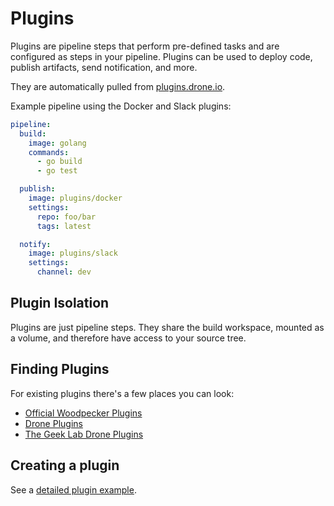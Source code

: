 # Plugins

Plugins are pipeline steps that perform pre-defined tasks and are configured as steps in your pipeline. Plugins can be used to deploy code, publish artifacts, send notification, and more.

They are automatically pulled from [plugins.drone.io](http://plugins.drone.io).

Example pipeline using the Docker and Slack plugins:

```yaml
pipeline:
  build:
    image: golang
    commands:
      - go build
      - go test

  publish:
    image: plugins/docker
    settings:
      repo: foo/bar
      tags: latest

  notify:
    image: plugins/slack
    settings:
      channel: dev
```

## Plugin Isolation

Plugins are just pipeline steps. They share the build workspace, mounted as a volume, and therefore have access to your source tree.

## Finding Plugins

For existing plugins there's a few places you can look:

- [Official Woodpecker Plugins](https://woodpecker-ci.org/plugins)
- [Drone Plugins](http://plugins.drone.io)
- [The Geek Lab Drone Plugins](https://drone-plugin-index.geekdocs.de/plugins/drone-matrix/)

## Creating a plugin

See a [detailed plugin example](./20-sample-plugin.md).
